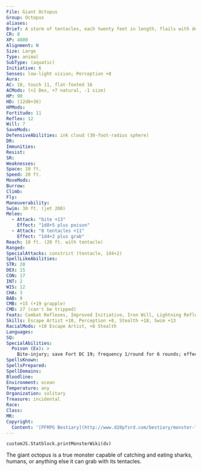 ```yaml
---
File: Giant Octopus
Group: Octopus
aliases: 
Brief: A storm of tentacles, each twenty feet in length, flails with deadly precision from the leathery body of this gigantic octopus.
CR: 8
XP: 4800
Alignment: N
Size: Large
Type: animal
SubType: (aquatic)
Initiative: 6
Senses: low-light vision; Perception +8
Aura: 
AC: 18, touch 11, flat-footed 16
ACMods: (+2 Dex, +7 natural, -1 size)
HP: 90
HD: (12d8+36)
HPMods: 
Fortitude: 11
Reflex: 12
Will: 7
SaveMods: 
DefensiveAbilities: ink cloud (30-foot-radius sphere)
DR: 
Immunities: 
Resist: 
SR: 
Weaknesses: 
Space: 10 ft.
Speed: 20 ft.
MoveMods: 
Burrow: 
Climb: 
Fly: 
Maneuverability: 
Swim: 30 ft. (jet 200)
Melee: 
  - Attack: "bite +13"
    Effect: "1d8+5 plus poison"
  - Attack: "8 tentacles +11"
    Effect: "1d4+2 plus grab"
Reach: 10 ft. (20 ft. with tentacle)
Ranged: 
SpecialAttacks: constrict (tentacle, 1d4+2)
SpellLikeAbilities: 
STR: 20
DEX: 15
CON: 17
INT: 2
WIS: 12
CHA: 3
BAB: 9
CMB: +15 (+19 grapple)
CMD: 27 (can't be tripped)
Feats: Combat Reflexes, Improved Initiative, Iron Will, Lightning Reflexes, MultiattackB, Skill Focus (Stealth), Stealthy
Skills: Escape Artist +18, Perception +8, Stealth +18, Swim +13
RacialMods: +10 Escape Artist, +8 Stealth
Languages: 
SQ: 
SpecialAbilities:
  Poison (Ex): >
    Bite-injury; save Fort DC 19; frequency 1/round for 6 rounds; effect 1d3 Str; cure 2 saves.
SpellsKnown: 
SpellsPrepared: 
SpellDomains: 
Bloodline: 
Environment: ocean
Temperature: any
Organization: solitary
Treasure: incidental
Race: 
Class: 
MR: 
Copyright:
  Content: '[PFRPG Bestiary](http://www.d20pfsrd.com/bestiary/monster-listings/animals/aquatic/octopus/giant-octopus)'
---
```

```dataviewjs
customJS.Statblock.printMonsterWiki(dv)
```
The giant octopus is a true monster capable of catching and eating sharks, humans, or anything else it can grab with its tentacles.
